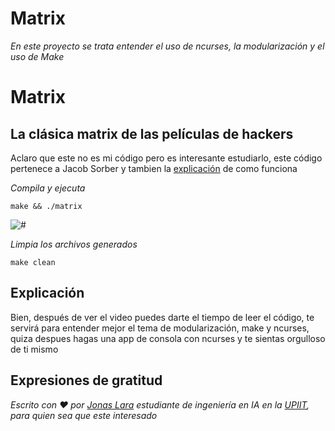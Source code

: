 # Matrix

_En este proyecto se trata entender el uso de ncurses, la modularización y el uso de Make_

# Matrix

## La clásica matrix de las películas de hackers

Aclaro que este no es mi código pero es interesante estudiarlo, este código pertenece a Jacob Sorber y tambien la [explicación](https://www.youtube.com/watch?v=K8dCh3ZMLN8) de como funciona

_Compila y ejecuta_

```
make && ./matrix
```

<img src=/00.-Sources/Gifs/Matrix.gif alt="#"/>

_Limpia los archivos generados_

```
make clean
```
## Explicación

Bien, después de ver el video puedes darte el tiempo de leer el código, te servirá para entender mejor el tema de modularización, make y ncurses, quiza despues hagas una app de consola con ncurses y te sientas orgulloso de ti mismo

## Expresiones de gratitud

_Escrito con ❤️ por [Jonas Lara](https://medium.com/@jonas_lara) estudiante de ingeniería en IA en la [UPIIT](https://www.upiit.ipn.mx/), para quien sea que este interesado_





